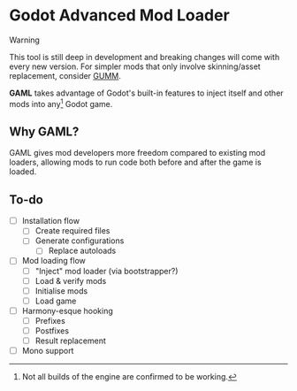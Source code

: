 # Godot Advanced Mod Loader
>[!WARNING]
>This tool is still deep in development and breaking changes will come with every new version. For simpler mods that only involve skinning/asset replacement, consider [GUMM](https://github.com/KoBeWi/Godot-Universal-Mod-Manager).

**GAML** takes advantage of Godot's built-in features to inject itself and other mods into any[^1] Godot game.
[^1]: Not all builds of the engine are confirmed to be working.

## Why GAML?
GAML gives mod developers more freedom compared to existing mod loaders, allowing mods to run code both before and after the game is loaded.

## To-do
- [ ] Installation flow
	- [ ] Create required files
	- [ ] Generate configurations
		- [ ] Replace autoloads
- [ ] Mod loading flow
	- [ ] "Inject" mod loader (via bootstrapper?)
	- [ ] Load & verify mods
	- [ ] Initialise mods
	- [ ] Load game
- [ ] Harmony-esque hooking
	- [ ] Prefixes
	- [ ] Postfixes
	- [ ] Result replacement
- [ ] Mono support